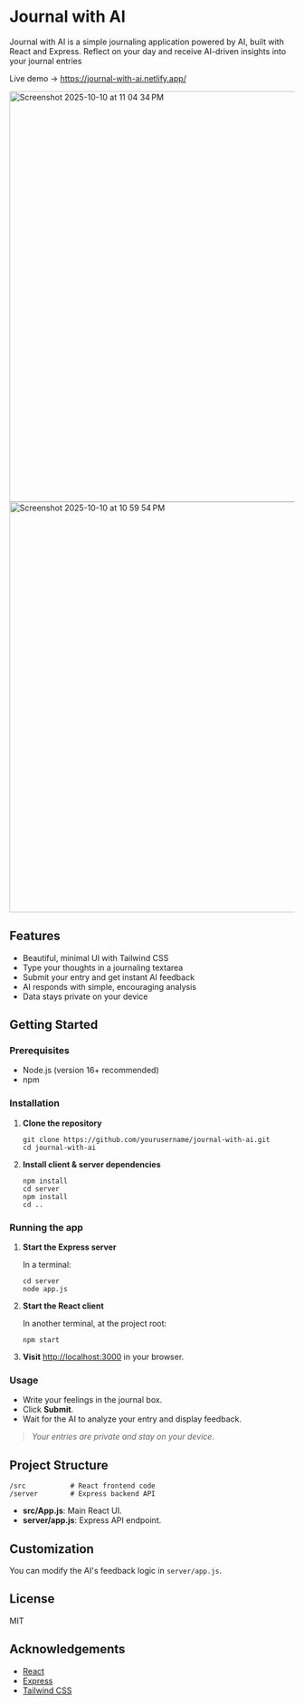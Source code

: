 # Journal with AI

Journal with AI is a simple journaling application powered by AI, built with React and Express. Reflect on your day and receive AI-driven insights into your journal entries

Live demo -> https://journal-with-ai.netlify.app/


<img width="1470" height="726" alt="Screenshot 2025-10-10 at 11 04 34 PM" src="https://github.com/user-attachments/assets/275c54bb-7290-4855-93ad-178f5e05db96" />


<img width="1470" height="726" alt="Screenshot 2025-10-10 at 10 59 54 PM" src="https://github.com/user-attachments/assets/ba2d74e1-2a0b-431e-9462-309eca2c59ec" />


## Features

- Beautiful, minimal UI with Tailwind CSS
- Type your thoughts in a journaling textarea
- Submit your entry and get instant AI feedback
- AI responds with simple, encouraging analysis
- Data stays private on your device

## Getting Started

### Prerequisites

- Node.js (version 16+ recommended)
- npm

### Installation

1. **Clone the repository**
   ```
   git clone https://github.com/yourusername/journal-with-ai.git
   cd journal-with-ai
   ```

2. **Install client & server dependencies**
   ```
   npm install
   cd server
   npm install
   cd ..
   ```

### Running the app

1. **Start the Express server**

   In a terminal:
   ```
   cd server
   node app.js
   ```

2. **Start the React client**

   In another terminal, at the project root:
   ```
   npm start
   ```

3. **Visit** [http://localhost:3000](http://localhost:3000) in your browser.

### Usage

- Write your feelings in the journal box.
- Click **Submit**.
- Wait for the AI to analyze your entry and display feedback.

> _Your entries are private and stay on your device._

## Project Structure

```
/src           # React frontend code
/server        # Express backend API
```

- **src/App.js**: Main React UI.
- **server/app.js**: Express API endpoint.

## Customization

You can modify the AI's feedback logic in `server/app.js`.

## License

MIT

## Acknowledgements

- [React](https://react.dev/)
- [Express](https://expressjs.com/)
- [Tailwind CSS](https://tailwindcss.com/)

